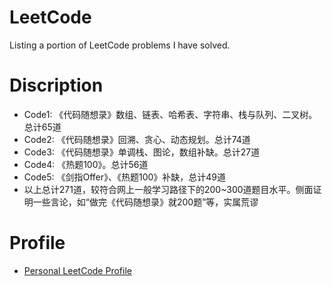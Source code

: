 # LeetCode
Listing a portion of LeetCode problems I have solved.
# Discription
* Code1: 《代码随想录》数组、链表、哈希表、字符串、栈与队列、二叉树。总计65道
* Code2: 《代码随想录》回溯、贪心、动态规划。总计74道
* Code3: 《代码随想录》单调栈、图论，数组补缺。总计27道
* Code4: 《热题100》。总计56道
* Code5: 《剑指Offer》、《热题100》补缺，总计49道
* 以上总计271道，较符合网上一般学习路径下的200~300道题目水平。侧面证明一些言论，如“做完《代码随想录》就200题”等，实属荒谬
# Profile
* [Personal LeetCode Profile](https://leetcode.cn/u/buhunle/)
